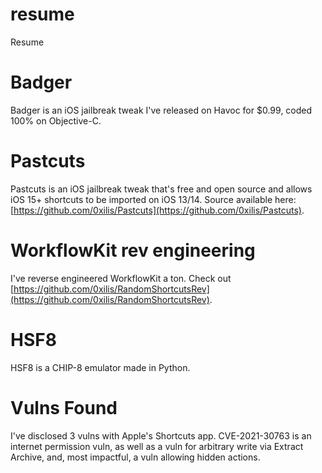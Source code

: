 # resume
Resume


# Badger

Badger is an iOS jailbreak tweak I've released on Havoc for $0.99, coded 100% on Objective-C.

# Pastcuts

Pastcuts is an iOS jailbreak tweak that's free and open source and allows iOS 15+ shortcuts to be imported on iOS 13/14. Source available here: [https://github.com/0xilis/Pastcuts](https://github.com/0xilis/Pastcuts).

# WorkflowKit rev engineering

I've reverse engineered WorkflowKit a ton. Check out [https://github.com/0xilis/RandomShortcutsRev](https://github.com/0xilis/RandomShortcutsRev).

# HSF8

HSF8 is a CHIP-8 emulator made in Python.

# Vulns Found

I've disclosed 3 vulns with Apple's Shortcuts app. CVE-2021-30763 is an internet permission vuln, as well as a vuln for arbitrary write via Extract Archive, and, most impactful, a vuln allowing hidden actions.

